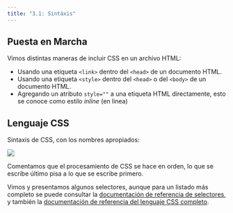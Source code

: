 ```yaml
---
title: "3.1: Sintáxis"
---
```


## Puesta en Marcha

Vimos distintas maneras de incluir CSS en un archivo HTML:

- Usando una etiqueta `<link>` dentro del `<head>` de un documento HTML.
- Usando una etiqueta `<style>` dentro del `<head>` o del `<body>` de un documento HTML.
- Agregando un atributo `style=""` a una etiqueta HTML directamente, esto se conoce como estilo *inline* (en linea)

## Lenguaje CSS

Sintaxis de CSS, con los nombres apropiados:

![](/img/regla-css.png)

Comentamos que el procesamiento de CSS se hace en orden, lo que se escribe último pisa a lo que se escribe primero. 

Vimos y presentamos algunos selectores, aunque para un listado más completo se puede consultar la [documentación de referencia de selectores](https://developer.mozilla.org/es/docs/Learn/CSS/Building_blocks/Selectors), y también la [documentación de referencia del lenguaje CSS completo](https://developer.mozilla.org/es/docs/Web/CSS/Reference).